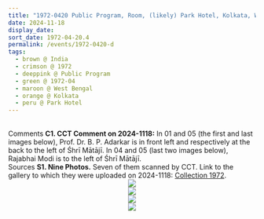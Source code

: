 ```yaml
---
title: "1972-0420 Public Program, Room, (likely) Park Hotel, Kolkata, West Bengal, India (date to be confirmed)"
date: 2024-11-18
display_date: 
sort_date: 1972-04-20.4
permalink: /events/1972-0420-d
tags:
  - brown @ India
  - crimson @ 1972
  - deeppink @ Public Program
  - green @ 1972-04
  - maroon @ West Bengal
  - orange @ Kolkata
  - peru @ Park Hotel
---
```


<br>

<wave-list>
  <list-title color="DarkSeaGreen" width="55">Comments</list-title>
  <list-item color="BlanchedAlmond" width="280"><b>C1. CCT Comment on 2024-1118:</b> In 01 and 05 (the first and last images below), Prof. Dr. B. P. Adarkar is in front left and respectively at the back to the left of Śhrī Mātājī. In 04 and 05 (last two images below), Rajabhai Modi is to the left of Śhrī Mātājī.</list-item>
</wave-list>

<br>

<wave-list>
  <list-title color="DarkSeaGreen" width="40">Sources</list-title>
  <list-item color="BlanchedAlmond"  width="280"><b>S1. Nine Photos.</b> Seven of them scanned by CCT. Link to the gallery to which they were uploaded on 2024-1118: <a href="https://eternalmoments.smugmug.com/Collections/Yogi-Mahajan-Collection/1972">Collection 1972</a>.</list-item>
</wave-list>

<div style="text-align: center"><img src="https://pub-bcc3cbe9b1e94ba1ac28915f7a3900fa.r2.dev/1972-0420-b_Public_Program_Room_(likely)_Park_Hotel_Kolkata_West_Bengal_India_(date_to_be_confirmed)_01_(from_tif)_(Yogi_Mahajan_Collection).jpg" /></div>

<div style="text-align: center"><img src="https://pub-bcc3cbe9b1e94ba1ac28915f7a3900fa.r2.dev/1972-0420-b_Public_Program_Room_(likely)_Park_Hotel_Kolkata_West_Bengal_India_(date_to_be_confirmed)_02_(from_tif)_(Yogi_Mahajan_Collection).jpg" /></div>

<div style="text-align: center"><img src="https://pub-bcc3cbe9b1e94ba1ac28915f7a3900fa.r2.dev/1972-0420-b_Public_Program_Room_(likely)_Park_Hotel_Kolkata_West_Bengal_India_(date_to_be_confirmed)_04_(from_tif)_(Yogi_Mahajan_Collection).jpg" /></div>

<div style="text-align: center"><img src="https://pub-bcc3cbe9b1e94ba1ac28915f7a3900fa.r2.dev/1972-0420-b_Public_Program_Room_(likely)_Park_Hotel_Kolkata_West_Bengal_India_(date_to_be_confirmed)_05_(from_tif)_(Yogi_Mahajan_Collection).jpg" /></div>
